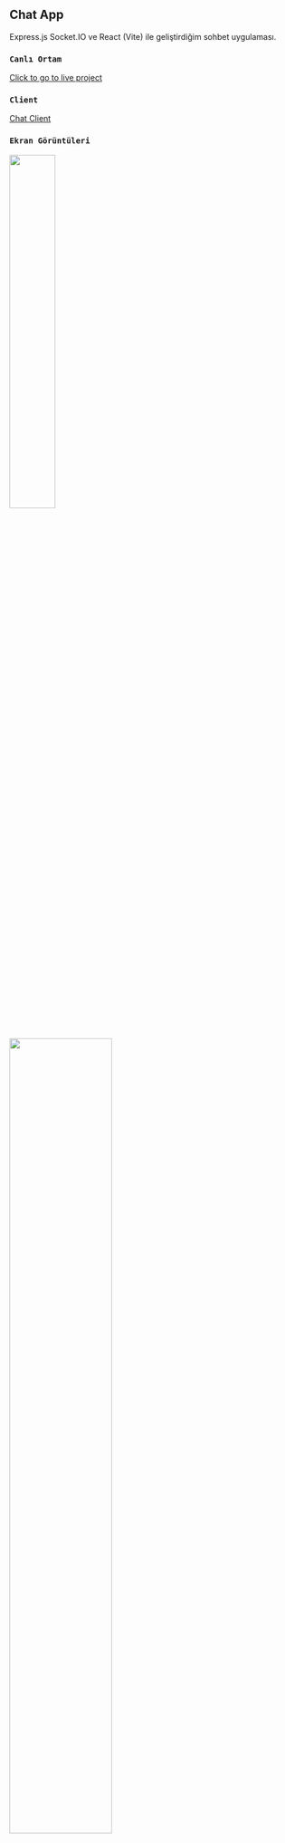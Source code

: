 
## Chat App

Express.js Socket.IO ve React (Vite) ile geliştirdiğim sohbet uygulaması.


### `Canlı Ortam`

 [Click to go to live project
](https://chat-app-client-tau-eight.vercel.app/) 


### `Client`
 [Chat Client](https://github.com/burakc3tin/chat-app-client) 

### `Ekran Görüntüleri`

<img src="https://i.hizliresim.com/8s5skwo.jpg" width=40% height=40%>
<img src="https://i.hizliresim.com/29k22u9.jpg" width=60% height=60%>
 
 


